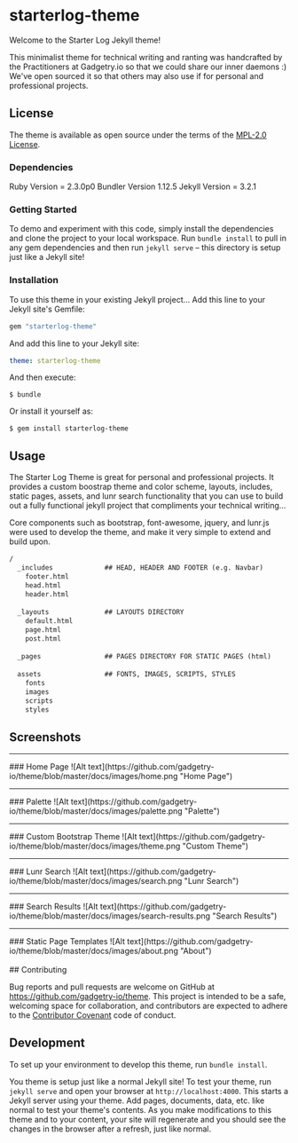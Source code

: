 # starterlog-theme

Welcome to the Starter Log Jekyll theme!

This minimalist theme for technical writing and ranting was handcrafted by the Practitioners at Gadgetry.io so that we could share our inner daemons :)  We've open sourced it so that others may also use if for personal and professional projects.

## License

The theme is available as open source under the terms of the [MPL-2.0 License](https://opensource.org/licenses/MPL-2.0).

### Dependencies

Ruby Version = 2.3.0p0
Bundler Version 1.12.5
Jekyll Version = 3.2.1


### Getting Started

To demo and experiment with this code, simply install the dependencies and clone the project to your local workspace.  Run `bundle install` to pull in any gem dependencies and then run `jekyll serve` – this directory is setup just like a Jekyll site!


### Installation

To use this theme in your existing Jekyll project... Add this line to your Jekyll site's Gemfile:

```ruby
gem "starterlog-theme"
```

And add this line to your Jekyll site:

```yaml
theme: starterlog-theme
```

And then execute:

    $ bundle

Or install it yourself as:

    $ gem install starterlog-theme

## Usage

The Starter Log Theme is great for personal and professional projects.  It provides a custom boostrap theme and color scheme, layouts, includes, static pages, assets, and lunr search functionality that you can use to build out a fully functional jekyll project that compliments your technical writing...

Core components such as bootstrap, font-awesome, jquery, and lunr.js were used to develop the theme, and make it very simple to extend and build upon.

    /
      _includes             ## HEAD, HEADER AND FOOTER (e.g. Navbar)
        footer.html
        head.html
        header.html

      _layouts              ## LAYOUTS DIRECTORY
        default.html
        page.html
        post.html

      _pages                ## PAGES DIRECTORY FOR STATIC PAGES (html)

      assets                ## FONTS, IMAGES, SCRIPTS, STYLES
        fonts
        images
        scripts
        styles

## Screenshots

<hr>
### Home Page
![Alt text](https://github.com/gadgetry-io/theme/blob/master/docs/images/home.png "Home Page")

<hr>
### Palette
![Alt text](https://github.com/gadgetry-io/theme/blob/master/docs/images/palette.png "Palette")

<hr>
### Custom Bootstrap Theme
![Alt text](https://github.com/gadgetry-io/theme/blob/master/docs/images/theme.png "Custom Theme")

<hr>
### Lunr Search
![Alt text](https://github.com/gadgetry-io/theme/blob/master/docs/images/search.png "Lunr Search")

<hr>
### Search Results
![Alt text](https://github.com/gadgetry-io/theme/blob/master/docs/images/search-results.png "Search Results")

<hr>
### Static Page Templates
![Alt text](https://github.com/gadgetry-io/theme/blob/master/docs/images/about.png "About")


<br>
<br>
## Contributing

Bug reports and pull requests are welcome on GitHub at https://github.com/gadgetry-io/theme. This project is intended to be a safe, welcoming space for collaboration, and contributors are expected to adhere to the [Contributor Covenant](http://contributor-covenant.org) code of conduct.

## Development

To set up your environment to develop this theme, run `bundle install`.

You theme is setup just like a normal Jekyll site! To test your theme, run `jekyll serve` and open your browser at `http://localhost:4000`. This starts a Jekyll server using your theme. Add pages, documents, data, etc. like normal to test your theme's contents. As you make modifications to this theme and to your content, your site will regenerate and you should see the changes in the browser after a refresh, just like normal.
